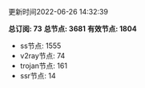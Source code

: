 更新时间2022-06-26 14:32:39

**总订阅: 73**
**总节点: 3681**
**有效节点: 1804**
- ss节点: 1555
- v2ray节点: 74
- trojan节点: 161
- ssr节点: 14
